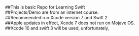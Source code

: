 ##This is basic Repo for Learning Swift<br/>
##Projects/Demo are from an internet course.<br/>
##Recommended run Xcode version 7 and Swift 2<br/>
##Apple updates in effect, Xcode 7 does not run on Mojave OS.<br/>
##Xcode 10 and swift 3 will be used, unfortunately,<br/>
